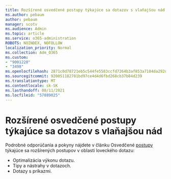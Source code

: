 ```yaml
---
title: Rozšírené osvedčené postupy týkajúce sa dotazov s vlaňajšou nád
ms.author: pebaum
author: pebaum
manager: scotv
ms.audience: Admin
ms.topic: article
ms.service: o365-administration
ROBOTS: NOINDEX, NOFOLLOW
localization_priority: Normal
ms.collection: Adm_O365
ms.custom:
- "9001220"
- "3498"
ms.openlocfilehash: 2871c0d78721eb5c544fe5583ccfd7264b3af853a7184da292dff47289700d8e
ms.sourcegitcommit: 920051182781bd97ce4d4d6fbd268cb37b84d239
ms.translationtype: MT
ms.contentlocale: sk-SK
ms.lasthandoff: 08/11/2021
ms.locfileid: "57889025"
---
```

# <a name="advanced-hunting-query-best-practices"></a>Rozšírené osvedčené postupy týkajúce sa dotazov s vlaňajšou nád

Podrobné odporúčania a pokyny nájdete v článku Osvedčené [postupy](https://docs.microsoft.com/windows/security/threat-protection/microsoft-defender-atp/advanced-hunting-best-practices#optimize-query-performance) týkajúce sa rozšírených postupov v oblasti loveckého dotazu:
- Optimalizácia výkonu dotazu.
- Tipy a nástrahy v dotazoch.
- Dotazy s príkazmi.


